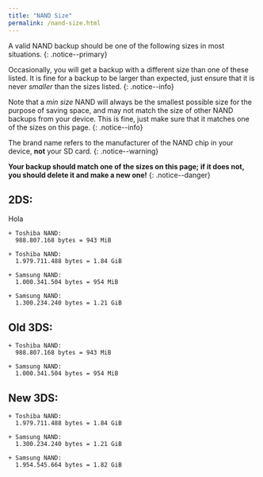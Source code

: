 ```yaml
---
title: "NAND Size"
permalink: /nand-size.html
---
```


A valid NAND backup should be one of the following sizes in most situations.
{: .notice--primary}

Occasionally, you will get a backup with a different size than one of these listed. It is fine for a backup to be larger than expected, just ensure that it is never *smaller* than the sizes listed.
{: .notice--info}

Note that a *min size* NAND will always be the smallest possible size for the purpose of saving space, and may not match the size of other NAND backups from your device. This is fine, just make sure that it matches one of the sizes on this page.
{: .notice--info}

The brand name refers to the manufacturer of the NAND chip in your device, **not** your SD card.
{: .notice--warning}

**Your backup should match one of the sizes on this page; if it does not, you should delete it and make a new one!**
{: .notice--danger}

## 2DS:  

Hola

    + Toshiba NAND:     
      988.807.168 bytes = 943 MiB    

    + Toshiba NAND:    
      1.979.711.488 bytes = 1.84 GiB    

    + Samsung NAND:    
      1.000.341.504 bytes = 954 MiB    

    + Samsung NAND:    
      1.300.234.240 bytes = 1.21 GiB    

## Old 3DS:    

    + Toshiba NAND:     
      988.807.168 bytes = 943 MiB    

    + Samsung NAND:    
      1.000.341.504 bytes = 954 MiB    

## New 3DS:    

    + Toshiba NAND:    
      1.979.711.488 bytes = 1.84 GiB    

    + Samsung NAND:    
      1.300.234.240 bytes = 1.21 GiB    

    + Samsung NAND:
      1.954.545.664 bytes = 1.82 GiB
